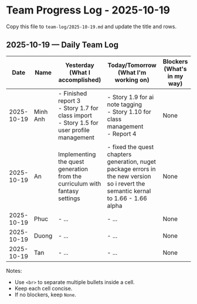 # Team Progress Log - 2025-10-19

Copy this file to `team-log/2025-10-19.md` and update the title and rows.

## 2025-10-19 — Daily Team Log

| Date | Name | Yesterday (What I accomplished) | Today/Tomorrow (What I'm working on) | Blockers (What's in my way) |
|---|---|---|---|---|
| 2025-10-19 | Minh Anh | - Finished report 3 <br> - Story 1.7 for class import <br> - Story 1.5 for user profile management | - Story 1.9 for ai note tagging <br> - Story 1.10 for class management <br> - Report 4 | None |
| 2025-10-19 | An | Implementing the quest generation from the curriculum with fantasy settings | - fixed the quest chapters generation, nuget package errors in the new version so i revert the semantic kernal to 1.66 - 1.66 alpha | None |
| 2025-10-19 | Phuc | - ... | - ... | None |
| 2025-10-19 | Duong | - ... | - ... | None |
| 2025-10-19 | Tan | - ... | - ... | None |

Notes:
- Use `<br>` to separate multiple bullets inside a cell.
- Keep each cell concise.
- If no blockers, keep `None`.